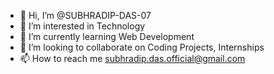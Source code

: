 - 👋 Hi, I’m @SUBHRADIP-DAS-07
- 👀 I’m interested in Technology
- 🌱 I’m currently learning Web Development
- 💞️ I’m looking to collaborate on Coding Projects, Internships
- 📫 How to reach me subhradip.das.official@gmail.com

<!---
SUBHRADIP-DAS-07/SUBHRADIP-DAS-07 is a ✨ special ✨ repository because its `README.md` (this file) appears on your GitHub profile.
You can click the Preview link to take a look at your changes.
--->
